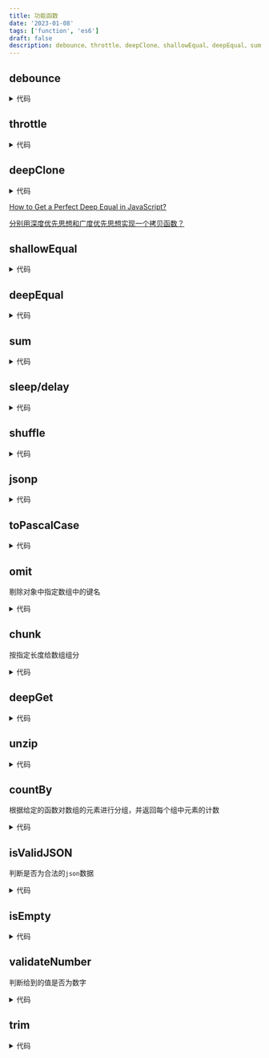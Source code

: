 ```yaml
---
title: 功能函数
date: '2023-01-08'
tags: ['function', 'es6']
draft: false
description: debounce、throttle、deepClone、shallowEqual、deepEqual、sum、sleep/delay、shuffle、jsonp
---
```


<TOCInline toc={props.toc} asDisclosure toHeading={2} />

## debounce

<details>
	<summary>代码</summary>

```js
const debounce = (func, delay = 500) => {
  let timer

  return (...args) => {
    if (timer) {
      clearTimeout(timer)
    } else {
      timer = setTimeout(() => {
        fn(...args)
      }, delay)
    }
  }
}
```

</details>

## throttle

<details>
	<summary>代码</summary>

```js
const throttle = (func, delay = 500) => {
  let timer

  return (...args) => {
    if (!timer) {
      timer = setTimeout(() => {
        fn(...args)
        timer = null
      }, delay)
    }
  }
}
```

</details>

## deepClone

<details>
	<summary>代码</summary>

```js
const deepClone = (obj, map = new WeakMap()) => {
  if (obj === null || !(obj instanceof Object)) return obj
  if (obj instanceof Function) return (...args) => obj.call(this, ...args)
  if (obj instanceof Date) return new Date(obj)
  if (obj instanceof RegExp) return new RegExp(obj.source, obj.flags)
  if (map.has(obj)) return map.get(obj)

  const keys = Reflect.ownKeys(obj)
  // const desc = Object.getOwnPropertyDescriptor(obj);
  // const data = Object.create(Object.getPrototypeof(obj), desc);
  let data = new obj.constructor()
  // 处理Map对象
  if (obj instanceof Map) {
    const result = new Map()
    map.set(obj, result)
    obj.forEach((val, key) => {
      result.set(deepClone(key, map), deepClone(val, map))
    })
    return result
  }

  // 处理Set对象
  if (obj instanceof Set) {
    const result = new Set()
    map.set(obj, result)
    obj.forEach((val) => {
      result.set(deepClone(val, map))
    })
    return result
  }

  map.set(obj, data)

  keys.forEach((key) => {
    if (obj[key] instanceof Object) {
      data[key] = deepClone(obj[key])
    } else {
      data[key] = obj[key]
    }
  })

  return data
}
```

</details>

[How to Get a Perfect Deep Equal in JavaScript?](https://levelup.gitconnected.com/how-to-get-a-perfect-deep-equal-in-javascript-b849fe30e54f)

[分别用深度优先思想和广度优先思想实现一个拷贝函数？](../blog/69.md#上期的答案)

## shallowEqual

<details>
	<summary>代码</summary>

```js
function shallowEqual(objA, objB) {
  // P1
  if (Object.is(objA, objB)) {
    return true
  }

  // P2
  if (typeof objA !== 'object' || objA === null || typeof objB !== 'object' || objB === null) {
    return false
  }

  // P3
  var keysA = Object.keys(objA)
  var keysB = Object.keys(objB)

  if (keysA.length !== keysB.length) {
    return false
  }

  for (var i = 0; i < keysA.length; i++) {
    if (
      !Object.prototype.hasOwnProperty.call(objB, keysA[i]) ||
      !Object.is(objA[keysA[i]], objB[keysA[i]])
    ) {
      return false
    }
  }

  return true
}
```

</details>

## deepEqual

<details>
	<summary>代码</summary>

```js
const deepEqual = (objA, objB, map = new WeakMap()) => {
  // P1
  if (Object.is(objA, objB)) return true

  // P2
  if (objA instanceof Date && objB instanceof Date) {
    return objA.getTime() === objB.getTime()
  }
  if (objA instanceof RegExp && objB instanceof RegExp) {
    return objA.toString() === objB.toString()
  }

  // P3
  if (typeof objA !== 'object' || objA === null || typeof objB !== 'object' || objB === null) {
    return false
  }

  // P4
  if (map.get(objA) === objB) return true
  map.set(objA, objB)

  // P5
  const keysA = Reflect.ownKeys(objA)
  const keysB = Reflect.ownKeys(objB)

  if (keysA.length !== keysB.length) {
    return false
  }

  for (let i = 0; i < keysA.length; i++) {
    if (!Reflect.has(objB, keysA[i]) || !deepEqual(objA[keysA[i]], objB[keysA[i]], map)) {
      return false
    }
  }

  return true
}
```

</details>

## sum

<details>
	<summary>代码</summary>

```js
const sum = (num1, num2) => {
  const s1 = (num1.toString().split('.').[1] ?? '').length
  const s2 = (num2.toString().split('.').[1] ?? '').length

  const base = Math.pow(10, Math.max(s1, s2))

  return (num1 * base + num2 * base) / base
}
```

</details>

## sleep/delay

<details>
	<summary>代码</summary>

```ts
const sleep = (t = 0) => new Promise((resolve) => setTimeout(resolve, t))

const delay = <T extends (...args: any[]) => any>(
  func: T,
  seconds: number,
  ...args: Parameters<T>
): Promise<ReturnType<T>> => sleep(seconds).then(() => func(...args))
```

</details>

## shuffle

<details>
	<summary>代码</summary>

```ts
const shuffle = (list) => list.sort((x, y) => Math.random() - 0.5)
```

</details>

## jsonp

<details>
	<summary>代码</summary>

```js
function stringify(data) {
  const pairs = Object.entries(data)
  const qs = pairs
    .map(([k, v]) => {
      let noValue = false
      if (v === null || v === undefined || typeof v === 'object') {
        noValue = true
      }
      return `${encodeURIComponent(k)}=${noValue ? '' : encodeURIComponent(v)}`
    })
    .join('&')
  return qs
}

function jsonp({ url, onData, params }) {
  const script = document.createElement('script')

  // 一、为了避免全局污染，使用一个随机函数名
  const cbFnName = `JSONP_PADDING_${Math.random().toString().slice(2)}`
  // 二、默认 callback 函数为 cbFnName
  script.src = `${url}?${stringify({ callback: cbFnName, ...params })}`
  // 三、使用 onData 作为 cbFnName 回调函数，接收数据
  window[cbFnName] = onData

  document.body.appendChild(script)
}
```

</details>

## toPascalCase

<details>
	<summary>代码</summary>

```js
const toPascalCase = (str: string): string =>
  (str.match(/[a-zA-Z0-9]+/g) || [])
    .map((w) => `${w.charAt(0).toUpperCase()}${w.slice(1)}`)
    .join('')

toPascalCase('hello world') // 'HelloWorld'
toPascalCase('hello.world') // 'HelloWorld'
toPascalCase('foo_bar-baz') // FooBarBaz

//驼峰转短横线
function toKebabCase(str) {
  let res = str.replace(/([A-Z])/g, (all, i) => {
    return '-' + i.toLowerCase()
  })
  if (res.slice(0, 1) === '-') {
    res = res.slice(1) //去除开头的-
  }
  return res
}
//短横线转驼峰
function toCamelCase(str) {
  return str.replace(/-([a-zA-Z])/g, function (all, i) {
    return i.toUpperCase()
  })
}

console.log(toCamelCase('get-element-by-id'))
console.log(toKebabCase('GetElementById'))
```

</details>

## omit

剔除对象中指定数组中的键名

<details>
	<summary>代码</summary>

```js
const omit = (obj, arr) =>
  Object.keys(obj)
    .filter((k) => !arr.includes(k))
    .reduce((acc, key) => ((acc[key] = obj[key]), acc), {})

omit({ a: 1, b: '2', c: 3 }, ['b']) // { 'a': 1, 'c': 3 }
```

</details>

## chunk

按指定长度给数组组分

<details>
	<summary>代码</summary>

```js
const chunk = (arr, size) =>
  Array.from({ length: Math.ceil(arr.length / size) }, (v, i) =>
    arr.slice(i * size, i * size + size)
  )

chunk([1, 2, 3, 4, 5], 2) // [[1, 2], [3, 4], [5]]
```

</details>

## deepGet

<details>
	<summary>代码</summary>

```js
const deepGet = (obj, keys) =>
  keys.reduce((xs, x) => (xs && xs[x] !== null && xs[x] !== undefined ? xs[x] : null), obj)

let index = 2
const data = {
  foo: {
    foz: [1, 2, 3],
    bar: {
      baz: ['a', 'b', 'c'],
    },
  },
}
deepGet(data, ['foo', 'foz', index]) // get 3
deepGet(data, ['foo', 'bar', 'baz', 8, 'foz']) // null
```

</details>

## unzip

<details>
	<summary>代码</summary>

```js
const unzip = (arr) =>
  arr.reduce(
    (acc, c) => (c.forEach((v, i) => acc[i].push(v)), acc),
    Array.from({ length: Math.max(...arr.map((a) => a.length)) }, (_) => [])
  )

unzip([
  ['a', 1],
  ['b', 2],
  ['c', 3],
  ['d', 4],
  ['e', 5],
]) // [['a', 'b', 'c', 'd', 'e'], [1, 2, 3, 4, 5]]
```

</details>

## countBy

根据给定的函数对数组的元素进行分组，并返回每个组中元素的计数

<details>
	<summary>代码</summary>

```js
const countBy = (arr, fn) =>
  arr.map(typeof fn === 'function' ? fn : (val) => val[fn]).reduce((acc, val) => {
    acc[val] = (acc[val] || 0) + 1
    return acc
  }, {})

countBy([6.1, 4.2, 6.3], Math.floor) // {4: 1, 6: 2}
countBy(['one', 'two', 'three'], 'length') // {3: 2, 5: 1}
countBy([{ count: 5 }, { count: 10 }, { count: 5 }], (x) => x.count)
// {5: 2, 10: 1}
```

</details>

## isValidJSON

判断是否为合法的`json`数据

<details>
	<summary>代码</summary>

```js
const isValidJSON = (str) => {
  try {
    JSON.parse(str)
    return true
  } catch (e) {
    return false
  }
}

isValidJSON('{"name":"Adam","age":20}') // true
isValidJSON('{"name":"Adam",age:"20"}') // false
isValidJSON(null) // true
```

</details>

## isEmpty

<details>
	<summary>代码</summary>

```js
isEmpty([]) // true
isEmpty({}) // true
isEmpty('') // true
isEmpty([1, 2]) // false
isEmpty({ a: 1, b: 2 }) // false
isEmpty('text') // false
isEmpty(123) // true - type is not considered a collection
isEmpty(true) // true - type is not considered a collection

const isEmpty = (val) => val == null || !(Object.keys(val) || val).length
```

</details>

## validateNumber

判断给到的值是否为数字

<details>
	<summary>代码</summary>

```js
const validateNumber = (n) => {
  const num = parseFloat(n)
  return !Number.isNaN(num) && Number.isFinite(num) && Number(n) == n
}

validateNumber('10') // true
validateNumber('a') // false
validateNumber(1 / 0) // false
```

</details>

## trim

<details>
	<summary>代码</summary>

```js
const trim = (str) => (typeof str === 'string' ? str?.replace(/(^\s*)|(\s*$)/g, '') : str)

trim(' abc  ') // =>'abc';
trim(' abc') // => 'abc';
trim('abc') // => 'abc';
trim('a bc') // => 'a bc';
```

</details>

